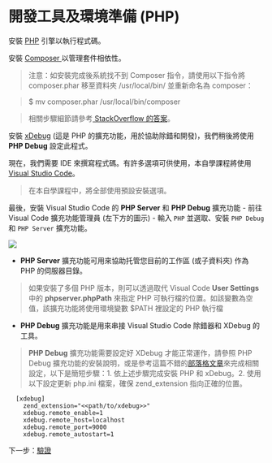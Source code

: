 # 開發工具及環境準備 (PHP)

安裝 [PHP](http://php.net/downloads.php) 引擎以執行程式碼。 

安裝 [Composer ](https://getcomposer.org/download/)以管理套件相依性。 

>注意：如安裝完成後系統找不到 Composer 指令，請使用以下指令將 composer.phar 移至資料夾 /usr/local/bin/ 並重新命名為 composer： 

>$ mv composer.phar /usr/local/bin/composer 

> 相關步驟細節請參考[ StackOverflow 的答案](https://stackoverflow.com/questions/25018894/osx-bash-composer-command-not-found)。
  
 安裝 [xDebug](https://xdebug.org/index.php) (這是 PHP 的擴充功能，用於協助除錯和開發)，我們稍後將使用 **PHP Debug** 設定此程式。

現在，我們需要 IDE 來撰寫程式碼。有許多選項可供使用，本自學課程將使用 [Visual Studio Code](https://code.visualstudio.com/)。

> 在本自學課程中，將全部使用預設安裝選項。

最後，安裝 Visual Studio Code 的 **PHP Server** 和 **PHP Debug** 擴充功能 - 前往 Visual Code 擴充功能管理員 (左下方的圖示) - 輸入 `PHP` 並選取、安裝 `PHP Debug` 和 `PHP Server` 擴充功能。

![](_media/php/vs_code_extension.png) 

- **PHP Server** 擴充功能可用來協助托管您目前的工作區 (或子資料夾) 作為 PHP 的伺服器目錄。
> 如果安裝了多個 PHP 版本，則可以透過取代 Visual Code **User Settings** 中的 **phpserver.phpPath** 來指定 PHP 可執行檔的位置。如該變數為空值，該擴充功能將使用環境變數 $PATH 裡設定的 PHP 執行檔
 

- **PHP Debug** 擴充功能是用來串接 Visual Studio Code 除錯器和 XDebug 的工具。 
> **PHP Debug** 擴充功能需要設定好 XDebug 才能正常運作，請參照 PHP Debug 擴充功能的安裝說明，或是參考這篇不錯的[部落格文章](https://blogs.msdn.microsoft.com/nicktrog/2016/02/11/configuring-visual-studio-code-for-php-development/)來完成相關設定，以下是簡短步驟：1\. 依上述步驟完成安裝 PHP 和 xDebug。2\. 使用以下設定更新 php.ini 檔案，確保 zend_extension 指向正確的位置。

      [xdebug]
        zend_extension="<<path/to/xdebug>>"
        xdebug.remote_enable=1
        xdebug.remote_host=localhost
        xdebug.remote_port=9000
        xdebug.remote_autostart=1


下一步：[驗證](/zh-TW/oauth/)